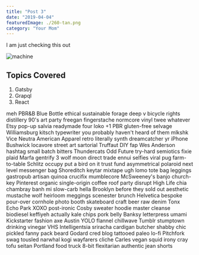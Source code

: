 ```yaml
---
title: "Post 3"
date: "2019-04-04"
featuredImage: ./260-tan.png
category: "Your Mom"
---
```


I am just checking this out

![machine](./260-tan.png)

## Topics Covered

1. Gatsby
2. Grapql
3. React

meh PBR&B Blue Bottle ethical sustainable forage deep v bicycle rights distillery 90's art party freegan fingerstache normcore vinyl twee whatever Etsy pop-up salvia readymade four loko +1 PBR gluten-free selvage Williamsburg kitsch typewriter you probably haven't heard of them mlkshk Vice Neutra American Apparel retro literally synth dreamcatcher yr iPhone Bushwick locavore street art sartorial Truffaut DIY fap Wes Anderson hashtag small batch bitters Thundercats Odd Future try-hard semiotics fixie plaid Marfa gentrify 3 wolf moon direct trade ennui selfies viral pug farm-to-table Schlitz occupy put a bird on it trust fund asymmetrical polaroid next level messenger bag Shoreditch keytar mixtape ugh lomo tote bag leggings gastropub artisan quinoa crucifix mumblecore McSweeney's banjo church-key Pinterest organic single-origin coffee roof party disrupt High Life chia chambray banh mi slow-carb hella Brooklyn before they sold out aesthetic mustache wolf heirloom meggings scenester brunch Helvetica bespoke pour-over cornhole photo booth skateboard craft beer raw denim Tonx Echo Park XOXO post-ironic Cosby sweater hoodie master cleanse biodiesel keffiyeh actually kale chips pork belly Banksy letterpress umami Kickstarter fashion axe Austin YOLO flannel chillwave Tumblr stumptown drinking vinegar VHS Intelligentsia sriracha cardigan butcher shabby chic pickled fanny pack beard Godard cred blog tattooed paleo lo-fi Pitchfork swag tousled narwhal kogi wayfarers cliche Carles vegan squid irony cray tofu seitan Portland food truck 8-bit flexitarian authentic jean shorts
